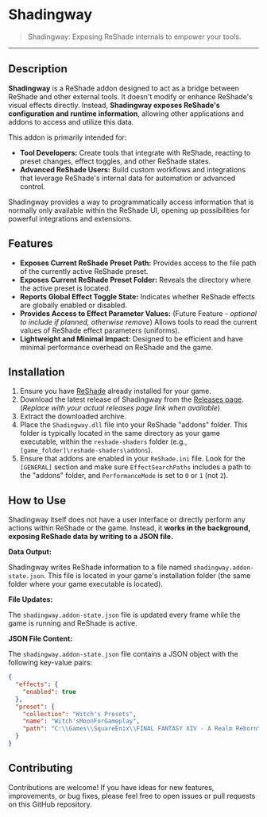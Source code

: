 # Shadingway

> Shadingway: Exposing ReShade internals to empower your tools.

-----

## Description

**Shadingway** is a ReShade addon designed to act as a bridge between ReShade and other external tools.  It doesn't modify or enhance ReShade's visual effects directly. Instead, **Shadingway exposes ReShade's configuration and runtime information**, allowing other applications and addons to access and utilize this data.

This addon is primarily intended for:

  * **Tool Developers:**  Create tools that integrate with ReShade, reacting to preset changes, effect toggles, and other ReShade states.
  * **Advanced ReShade Users:**  Build custom workflows and integrations that leverage ReShade's internal data for automation or advanced control.

Shadingway provides a way to programmatically access information that is normally only available within the ReShade UI, opening up possibilities for powerful integrations and extensions.

## Features

  * **Exposes Current ReShade Preset Path:**  Provides access to the file path of the currently active ReShade preset.
  * **Exposes Current ReShade Preset Folder:**  Reveals the directory where the active preset is located.
  * **Reports Global Effect Toggle State:**  Indicates whether ReShade effects are globally enabled or disabled.
  * **Provides Access to Effect Parameter Values:** (Future Feature - *optional to include if planned, otherwise remove*) Allows tools to read the current values of ReShade effect parameters (uniforms).
  * **Lightweight and Minimal Impact:** Designed to be efficient and have minimal performance overhead on ReShade and the game.

## Installation

1.  Ensure you have [ReShade](https://www.google.com/url?sa=E&source=gmail&q=https://www.google.com/url?sa=E%26source=gmail%26q=https://reshade.me/) already installed for your game.
2.  Download the latest release of Shadingway from the [Releases page](https://www.google.com/url?sa=E&source=gmail&q=https://www.google.com/url?sa=E%26source=gmail%26q=link-to-your-releases-page-here). (*Replace with your actual releases page link when available*)
3.  Extract the downloaded archive.
4.  Place the `Shadingway.dll` file into your ReShade "addons" folder. This folder is typically located in the same directory as your game executable, within the `reshade-shaders` folder (e.g., `[game_folder]\reshade-shaders\addons`).
5.  Ensure that addons are enabled in your `ReShade.ini` file.  Look for the `[GENERAL]` section and make sure `EffectSearchPaths` includes a path to the "addons" folder, and `PerformanceMode` is set to `0` or `1` (not `2`).

## How to Use

Shadingway itself does not have a user interface or directly perform any actions within ReShade or the game. Instead, it **works in the background, exposing ReShade data by writing to a JSON file.**

**Data Output:**

Shadingway writes ReShade information to a file named `shadingway.addon-state.json`. This file is located in your game's installation folder (the same folder where your game executable is located).

**File Updates:**

The `shadingway.addon-state.json` file is updated every frame while the game is running and ReShade is active.

**JSON File Content:**

The `shadingway.addon-state.json` file contains a JSON object with the following key-value pairs:

```json
{
  "effects": {
    "enabled": true
  },
  "preset": {
    "collection": "Witch's Presets",
    "name": "Witch'sMoonForGameplay",
    "path": "C:\\Games\\SquareEnix\\FINAL FANTASY XIV - A Realm Reborn\\game\\reshade-presets\\Witch's Presets\\Witch'sMoonForGameplay.ini"
  }
}
```

## Contributing

Contributions are welcome\!  If you have ideas for new features, improvements, or bug fixes, please feel free to open issues or pull requests on this GitHub repository.
